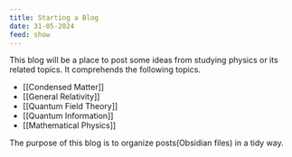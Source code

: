 ```yaml
---
title: Starting a Blog
date: 31-05-2024
feed: show
---
```

This blog will be a place to post some ideas from studying physics or its related topics. It comprehends the following topics.

 - [[Condensed Matter]]
 - [[General Relativity]]
 - [[Quantum Field Theory]]
 - [[Quantum Information]]
 - [[Mathematical Physics]]
 
  The purpose of this blog is to organize posts(Obsidian files) in a tidy way.


